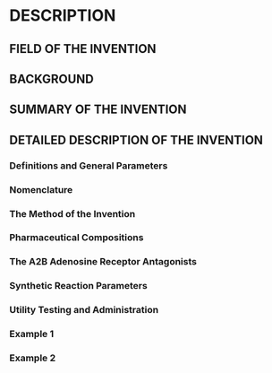 # DESCRIPTION

## FIELD OF THE INVENTION

## BACKGROUND

## SUMMARY OF THE INVENTION

## DETAILED DESCRIPTION OF THE INVENTION

### Definitions and General Parameters

### Nomenclature

### The Method of the Invention

### Pharmaceutical Compositions

### The A2B Adenosine Receptor Antagonists

### Synthetic Reaction Parameters

### Utility Testing and Administration

### Example 1

### Example 2

